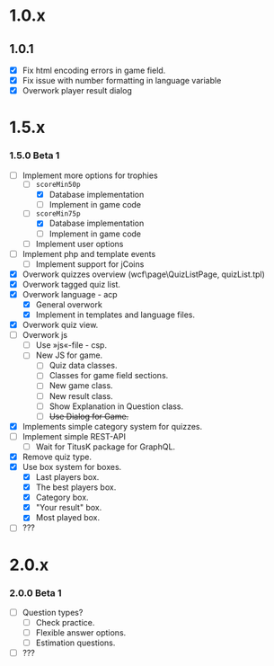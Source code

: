 # 1.0.x
## 1.0.1
  - [x] Fix html encoding errors in game field.
  - [x] Fix issue with number formatting in language variable
  - [x] Overwork player result dialog

# 1.5.x
### 1.5.0 Beta 1
  - [ ] Implement more options for trophies
    - [ ] ``scoreMin50p``
      - [x] Database implementation
      - [ ] Implement in game code
    - [ ] ``scoreMin75p``
      - [x] Database implementation
      - [ ] Implement in game code
    - [ ] Implement user options
  - [ ] Implement php and template events
    - [ ] Implement support for jCoins
  - [x] Overwork quizzes overview (wcf\page\QuizListPage, quizList.tpl)
  - [x] Overwork tagged quiz list.
  - [x] Overwork language - acp
    - [x] General overwork
    - [x] Implement in templates and language files.
  - [x] Overwork quiz view.
  - [ ] Overwork js
    - [ ] Use »js«-file - csp.
    - [ ] New JS for game.
      - [ ] Quiz data classes.
      - [ ] Classes for game field sections.
      - [ ] New game class.
      - [ ] New result class.
      - [ ] Show Explanation in Question class.
      - [ ] ~~Use Dialog for Game.~~
  - [x] Implements simple category system for quizzes.
  - [ ] Implement simple REST-API
    - [ ] Wait for TitusK package for GraphQL.
  - [x] Remove quiz type.
  - [x] Use box system for boxes.
    - [x] Last players box.
    - [x] The best players box.
    - [x] Category box.
    - [x] "Your result" box.
    - [x] Most played box.
  - [ ] ???

# 2.0.x
### 2.0.0 Beta 1
  - [ ] Question types?
    - [ ] Check practice.
    - [ ] Flexible answer options.
    - [ ] Estimation questions.
  - [ ] ???  